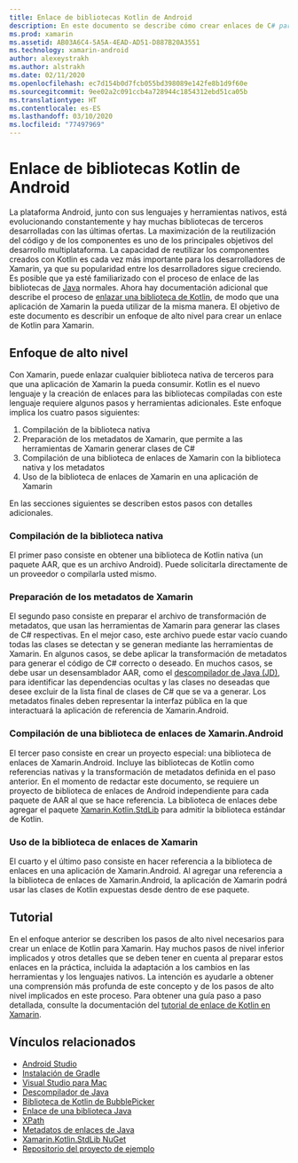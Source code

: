 ```yaml
---
title: Enlace de bibliotecas Kotlin de Android
description: En este documento se describe cómo crear enlaces de C# para código de Kotlin, lo que permite consumir bibliotecas nativas en una aplicación de Xamarin.Android.
ms.prod: xamarin
ms.assetid: AB03A6C4-5A5A-4EAD-AD51-D887B20A3551
ms.technology: xamarin-android
author: alexeystrakh
ms.author: alstrakh
ms.date: 02/11/2020
ms.openlocfilehash: ec7d154b0d7fcb055bd398089e142fe8b1d9f60e
ms.sourcegitcommit: 9ee02a2c091ccb4a728944c1854312ebd51ca05b
ms.translationtype: HT
ms.contentlocale: es-ES
ms.lasthandoff: 03/10/2020
ms.locfileid: "77497969"
---
```

# <a name="bind-android-kotlin-libraries"></a>Enlace de bibliotecas Kotlin de Android

La plataforma Android, junto con sus lenguajes y herramientas nativos, está evolucionando constantemente y hay muchas bibliotecas de terceros desarrolladas con las últimas ofertas. La maximización de la reutilización del código y de los componentes es uno de los principales objetivos del desarrollo multiplataforma. La capacidad de reutilizar los componentes creados con Kotlin es cada vez más importante para los desarrolladores de Xamarin, ya que su popularidad entre los desarrolladores sigue creciendo. Es posible que ya esté familiarizado con el proceso de enlace de las bibliotecas de [Java](https://docs.microsoft.com/xamarin/android/platform/binding-java-library/) normales. Ahora hay documentación adicional que describe el proceso de [enlazar una biblioteca de Kotlin](walkthrough.md), de modo que una aplicación de Xamarin la pueda utilizar de la misma manera. El objetivo de este documento es describir un enfoque de alto nivel para crear un enlace de Kotlin para Xamarin.

## <a name="high-level-approach"></a>Enfoque de alto nivel

Con Xamarin, puede enlazar cualquier biblioteca nativa de terceros para que una aplicación de Xamarin la pueda consumir. Kotlin es el nuevo lenguaje y la creación de enlaces para las bibliotecas compiladas con este lenguaje requiere algunos pasos y herramientas adicionales. Este enfoque implica los cuatro pasos siguientes:

1. Compilación de la biblioteca nativa
1. Preparación de los metadatos de Xamarin, que permite a las herramientas de Xamarin generar clases de C#
1. Compilación de una biblioteca de enlaces de Xamarin con la biblioteca nativa y los metadatos
1. Uso de la biblioteca de enlaces de Xamarin en una aplicación de Xamarin

En las secciones siguientes se describen estos pasos con detalles adicionales.

### <a name="build-the-native-library"></a>Compilación de la biblioteca nativa

El primer paso consiste en obtener una biblioteca de Kotlin nativa (un paquete AAR, que es un archivo Android). Puede solicitarla directamente de un proveedor o compilarla usted mismo.

### <a name="prepare-the-xamarin-metadata"></a>Preparación de los metadatos de Xamarin

El segundo paso consiste en preparar el archivo de transformación de metadatos, que usan las herramientas de Xamarin para generar las clases de C# respectivas. En el mejor caso, este archivo puede estar vacío cuando todas las clases se detectan y se generan mediante las herramientas de Xamarin. En algunos casos, se debe aplicar la transformación de metadatos para generar el código de C# correcto o deseado. En muchos casos, se debe usar un desensamblador AAR, como el [descompilador de Java (JD)](http://java-decompiler.github.io/), para identificar las dependencias ocultas y las clases no deseadas que desee excluir de la lista final de clases de C# que se va a generar. Los metadatos finales deben representar la interfaz pública en la que interactuará la aplicación de referencia de Xamarin.Android.

### <a name="build-a-xamarinandroid-binding-library"></a>Compilación de una biblioteca de enlaces de Xamarin.Android

El tercer paso consiste en crear un proyecto especial: una biblioteca de enlaces de Xamarin.Android. Incluye las bibliotecas de Kotlin como referencias nativas y la transformación de metadatos definida en el paso anterior. En el momento de redactar este documento, se requiere un proyecto de biblioteca de enlaces de Android independiente para cada paquete de AAR al que se hace referencia. La biblioteca de enlaces debe agregar el paquete [Xamarin.Kotlin.StdLib](https://www.nuget.org/packages/Xamarin.Kotlin.StdLib/) para admitir la biblioteca estándar de Kotlin.

### <a name="consume-the-xamarin-binding-library"></a>Uso de la biblioteca de enlaces de Xamarin

El cuarto y el último paso consiste en hacer referencia a la biblioteca de enlaces en una aplicación de Xamarin.Android. Al agregar una referencia a la biblioteca de enlaces de Xamarin.Android, la aplicación de Xamarin podrá usar las clases de Kotlin expuestas desde dentro de ese paquete.

## <a name="walkthrough"></a>Tutorial

En el enfoque anterior se describen los pasos de alto nivel necesarios para crear un enlace de Kotlin para Xamarin. Hay muchos pasos de nivel inferior implicados y otros detalles que se deben tener en cuenta al preparar estos enlaces en la práctica, incluida la adaptación a los cambios en las herramientas y los lenguajes nativos. La intención es ayudarle a obtener una comprensión más profunda de este concepto y de los pasos de alto nivel implicados en este proceso. Para obtener una guía paso a paso detallada, consulte la documentación del [tutorial de enlace de Kotlin en Xamarin](walkthrough.md).

## <a name="related-links"></a>Vínculos relacionados

- [Android Studio](https://developer.android.com/studio)
- [Instalación de Gradle](https://gradle.org/install/)
- [Visual Studio para Mac](https://visualstudio.microsoft.com/downloads)
- [Descompilador de Java](http://java-decompiler.github.io/)
- [Biblioteca de Kotlin de BubblePicker](https://github.com/igalata/Bubble-Picker)
- [Enlace de una biblioteca Java](https://docs.microsoft.com/xamarin/android/platform/binding-java-library/)
- [XPath](https://www.w3.org/TR/xpath/)
- [Metadatos de enlaces de Java](https://docs.microsoft.com/xamarin/android/platform/binding-java-library/customizing-bindings/java-bindings-metadata)
- [Xamarin.Kotlin.StdLib NuGet](https://www.nuget.org/packages/Xamarin.Kotlin.StdLib/)
- [Repositorio del proyecto de ejemplo](https://github.com/xamcat/xamarin-binding-kotlin-framework)
